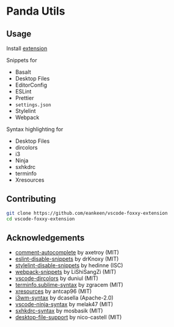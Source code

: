 # Panda Utils

## Usage

Install [extension](https://marketplace.visualstudio.com/items?itemName=EdwinKofler.vscode-panda-utils)

Snippets for

- Basalt
- Desktop Files
- EditorConfig
- ESLint
- Prettier
- `settings.json`
- Stylelint
- Webpack

Syntax highlighting for

- Desktop Files
- dircolors
- i3
- Ninja
- sxhkdrc
- terminfo
- Xresources

## Contributing

```sh
git clone https://github.com/eankeen/vscode-foxxy-extension
cd vscode-foxxy-extension
```

## Acknowledgements

- [comment-autocomplete](https://github.com/axetroy/vscode-comment-autocomplete) by axetroy (MIT)
- [eslint-disable-snippets](https://github.com/drKnoxy/eslint-disable-snippets) by drKnoxy (MIT)
- [stylelint-disable-snippets](https://github.com/hedinne/stylelint-disable-snippets) by hedinne (ISC)
- [webpack-snippets](https://github.com/LiShiSangZi/webpack-snippets) by LiShiSangZi (MIT)
- [vscode-dircolors](https://github.com/duniul/vscode-dircolors) by duniul (MIT)
- [terminfo.sublime-syntax](https://github.com/zgracem/terminfo.sublime-syntax) by zgracem (MIT)
- [xresources](https://github.com/antcap96/xresources) by antcap96 (MIT)
- [i3wm-syntax](https://github.com/dcasella/i3wm-syntax) by dcasella (Apache-2.0)
- [vscode-ninja-syntax](https://github.com/melak47/vscode-ninja-syntax) by melak47 (MIT)
- [sxhkdrc-syntax](https://github.com/mosbasik/sxhkdrc-syntax) by mosbasik (MIT)
- [desktop-file-support](https://github.com/nico-castell/desktop-file-support) by nico-castell (MIT)
